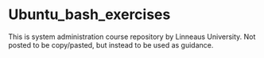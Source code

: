 # Ubuntu_bash_exercises
This is system administration course repository by Linneaus University. Not posted to be copy/pasted, but instead to be used as guidance.
